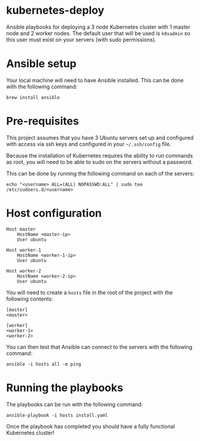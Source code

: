 # kubernetes-deploy

Ansible playbooks for deploying a 3 node Kubernetes cluster with 1 master node and 2 worker nodes. The default user 
that will be used is `k8sadmin` so this user must exist on your servers (with sudo permissions).

# Ansible setup

Your local machine will need to have Ansible installed. This can be done with the following command:

```
brew install ansible
```

# Pre-requisites

This project assumes that you have 3 Ubuntu servers set up and configured with access via ssh keys and configured in 
your `~/.ssh/config` file. 

Because the installation of Kubernetes requires the ability to run commands as root, you will need to be able to 
sudo on the servers without a password. 

This can be done by running the following command on each of the servers:

```
echo "<username> ALL=(ALL) NOPASSWD:ALL" | sudo tee /etc/sudoers.d/<username>
```

# Host configuration

```
Host master
    HostName <master-ip>
    User ubuntu

Host worker-1
    HostName <worker-1-ip>
    User ubuntu
    
Host worker-2
    HostName <worker-2-ip>
    User ubuntu
```

You will need to create a `hosts` file in the root of the project with the following contents:

```
[master]
<master>

[worker]
<worker-1>
<worker-2>
```

You can then test that Ansible can connect to the servers with the following command:

```
ansible -i hosts all -m ping
```

# Running the playbooks

The playbooks can be run with the following command:

```
ansible-playbook -i hosts install.yaml
```

Once the playbook has completed you should have a fully functional Kubernetes cluster!